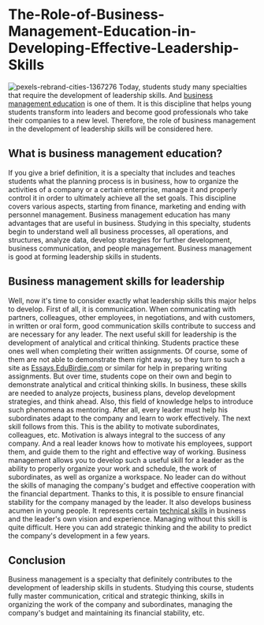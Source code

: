 # The-Role-of-Business-Management-Education-in-Developing-Effective-Leadership-Skills
![pexels-rebrand-cities-1367276](https://github.com/ukedubirdiee/The-Role-of-Business-Management-Education-in-Developing-Effective-Leadership-Skills/assets/135038588/8258c751-c0dd-4ad5-a57c-bd1c53e973bc)
Today, students study many specialties that require the development of leadership skills. And <a href="https://the-happy-manager.com/article/business-management-education/">business management education</a> is one of them. It is this discipline that helps young students transform into leaders and become good professionals who take their companies to a new level. Therefore, the role of business management in the development of leadership skills will be considered here.
<H2>What is business management education?</H2>
If you give a brief definition, it is a specialty that includes and teaches students what the planning process is in business, how to organize the activities of a company or a certain enterprise, manage it and properly control it in order to ultimately achieve all the set goals. This discipline covers various aspects, starting from finance, marketing and ending with personnel management. Business management education has many advantages that are useful in business. Studying in this specialty, students begin to understand well all business processes, all operations, and structures, analyze data, develop strategies for further development, business communication, and people management. Business management is good at forming leadership skills in students.
<H2>Business management skills for leadership</H2>
Well, now it's time to consider exactly what leadership skills this major helps to develop. First of all, it is communication. When communicating with partners, colleagues, other employees, in negotiations, and with customers, in written or oral form, good communication skills contribute to success and are necessary for any leader.
The next useful skill for leadership is the development of analytical and critical thinking. Students practice these ones well when completing their written assignments. Of course, some of them are not able to demonstrate them right away, so they turn to such a site as <a href="https://essays.edubirdie.com/business-management-assignment">Essays.EduBirdie.com</a> or similar for help in preparing writing assignments. But over time, students cope on their own and begin to demonstrate analytical and critical thinking skills. In business, these skills are needed to analyze projects, business plans, develop development strategies, and think ahead.
Also, this field of knowledge helps to introduce such phenomena as mentoring. After all, every leader must help his subordinates adapt to the company and learn to work effectively.
The next skill follows from this. This is the ability to motivate subordinates, colleagues, etc. Motivation is always integral to the success of any company. And a real leader knows how to motivate his employees, support them, and guide them to the right and effective way of working.
Business management allows you to develop such a useful skill for a leader as the ability to properly organize your work and schedule, the work of subordinates, as well as organize a workspace.
No leader can do without the skills of managing the company's budget and effective cooperation with the financial department. Thanks to this, it is possible to ensure financial stability for the company managed by the leader.
It also develops business acumen in young people. It represents certain <a href="https://www.learnupon.com/blog/technical-skills-training/">technical skills</a> in business and the leader's own vision and experience. Managing without this skill is quite difficult. Here you can add strategic thinking and the ability to predict the company's development in a few years.
<H2>Conclusion</H2>
Business management is a specialty that definitely contributes to the development of leadership skills in students. Studying this course, students fully master communication, critical and strategic thinking, skills in organizing the work of the company and subordinates, managing the company's budget and maintaining its financial stability, etc.
